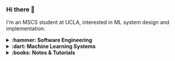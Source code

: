 ### Hi there 👋 

I'm an MSCS student at UCLA, interested in ML system design and implementation. 

<details>
  <summary><b> :hammer: Software Engineering</b></summary>
  
  - [AndroidWM](https://github.com/huangyz0918/AndroidWM): An android watermark library that supports invisible digital watermarks. ![](https://img.shields.io/github/stars/huangyz0918/AndroidWM?style=social)
  - [Moving](https://github.com/huangyz0918/moving): A clean and minimalist blog theme for Jekyll (front-end static site generator). ![](https://img.shields.io/github/stars/huangyz0918/moving?style=social)
</details>

<details>
  <summary><b> :dart: Machine Learning Systems</b></summary>

  - [Machine Learning ModelCI](https://github.com/cap-ntu/ML-Model-CI): A MLOps platform for managing, converting, profiling, and deploying MLaaS (ACM MM'20).
  - [Active-learning-as-a-Service](https://neurips.cc/media/PosterPDFs/NeurIPS%202022/64402.png?t=1668072815.3376932): A scalable & efficient active learning/data selection system (NeurIPS'22).
  - [DataCI](https://arxiv.org/abs/2306.15538): A Platform for Data-Centric AI on Streaming Data (ICML'23).
</details>

<details>
  <summary><b> :books: Notes & Tutorials</b></summary>
  
  - [*Awesome-System-for-Machine-Learning](https://github.com/HuaizhengZhang/Awesome-System-for-Machine-Learning): A curated list of research in machine learning system. ![](https://img.shields.io/github/stars/HuaizhengZhang/Awesome-System-for-Machine-Learning?style=social)
  - [Hackintosh-Installer-University](https://github.com/huangyz0918/Hackintosh-Installer-University): Open-source driver adapters & installation tutorials for Hackintosh. ![](https://img.shields.io/github/stars/huangyz0918/Hackintosh-Installer-University?style=social)
</details>
